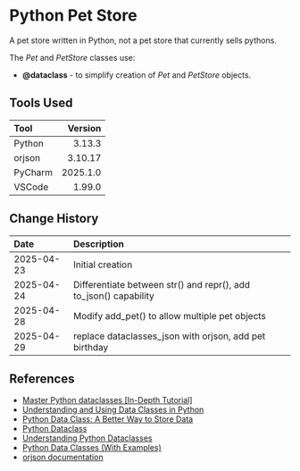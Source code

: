 # Python Pet Store

A pet store written in Python, not a pet store that currently sells pythons.

The *Pet* and *PetStore* classes use:

* __@dataclass__ - to simplify creation of *Pet* and *PetStore* objects.

## Tools Used

| Tool             |  Version |
|:-----------------|---------:|
| Python           |   3.13.3 |
| orjson           |  3.10.17 |
| PyCharm          | 2025.1.0 |
| VSCode           |   1.99.0 |

## Change History

| Date       | Description                                                      |
|:-----------|:-----------------------------------------------------------------|
| 2025-04-23 | Initial creation                                                 |
| 2025-04-24 | Differentiate between str() and repr(), add to_json() capability |
| 2025-04-28 | Modify add_pet() to allow multiple pet objects                   |
| 2025-04-29 | replace dataclasses_json with orjson, add pet birthday           |

## References

* [Master Python dataclasses [In-Depth Tutorial]](https://www.golinuxcloud.com/python-dataclasses/)
* [Understanding and Using Data Classes in Python](https://datagy.io/python-data-classes/)
* [Python Data Class: A Better Way to Store Data](https://python.land/python-data-classes)
* [Python Dataclass](https://docs.python.org/3/library/dataclasses.html)
* [Understanding Python Dataclasses](https://www.geeksforgeeks.org/understanding-python-dataclasses/)
* [Python Data Classes (With Examples)](https://pyseek.com/2025/03/python-data-classes/#google_vignette)
* [orjson documentation](https://github.com/ijl/orjson)